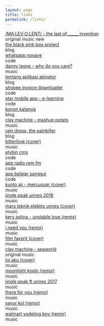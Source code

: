 ```yaml
---
layout: page
title: links
permalink: /links/
---
```

<!-- links -->
<div class="post-teaser links">
	<div class="row">
		<div class="title-teks">
			<a class="" href="https://www.youtube.com/watch?v=_dLd_l2jgNE">
			/MA&#183;LEV&#183;O&#183;LENT/ - the last of _____ invention
			</a>
		</div>
		<div class="dots"></div>
		<div class="value-teks">
			<span class="badge original">original</span>
			<span class="badge music">music</span>
			<span class="badge new">new</span>
		</div>
	</div>
</div>

<!-- links -->
<div class="post-teaser links">
	<div class="row">
		<div class="title-teks">
			<a class="" href="https://twitter.com/clay_machine/status/1303938295122989058">
			the black pink box project
			</a>
		</div>
		<div class="dots"></div>
		<div class="value-teks">
			<span class="badge blog">blog</span>
		</div>
	</div>
</div>

<!-- links -->
<div class="post-teaser links">
	<div class="row">
		<div class="title-teks">
			<a class="" href="https://elybin.github.io/tools_wa_nosave.html">
			whatsapp nosave
			</a>
		</div>
		<div class="dots"></div>
		<div class="value-teks">
			<span class="badge code">code</span>
		</div>
	</div>
</div>

<!-- links -->
<div class="post-teaser links">
	<div class="row">
		<div class="title-teks">
			<a class="" href="https://open.spotify.com/album/0Nt1hch1xfLXQp1aFspsYv?si=g-4B7JWgQUO6GMxaijG3xA">
			danny leone - why do you care?
			</a>
		</div>
		<div class="dots"></div>
		<div class="value-teks">
			<span class="badge music">music</span>
		</div>
	</div>
</div>

<!-- links -->
<div class="post-teaser links">
	<div class="row">
		<div class="title-teks">
			<a class="" href="https://twitter.com/clay_machine/status/1292807415449006080">
			tentang aplikasi akinator 
			</a>
		</div>
		<div class="dots"></div>
		<div class="value-teks">
			<span class="badge blog">blog</span>
		</div>
	</div>
</div>


<!-- links -->
<div class="post-teaser links">
	<div class="row">
		<div class="title-teks">
			<a class="" href="https://elybin.github.io/tools_shopee_dler.html">
			shopee invoice downloader
			</a>
		</div>
		<div class="dots"></div>
		<div class="value-teks">
			<span class="badge code">code</span>
		</div>
	</div>
</div>

<!-- links -->
<div class="post-teaser links">
	<div class="row">
		<div class="title-teks">
			<a class="" href="https://play.google.com/store/apps/details?id=com.melonkotak.onefunlearn">
			star mobile app - e-learning
			</a>
		</div>
		<div class="dots"></div>
		<div class="value-teks">
			<span class="badge code">code</span>
		</div>
	</div>
</div>

<!-- links -->
<div class="post-teaser links">
	<div class="row">
		<div class="title-teks">
			<a class="" href="{{ site.baseurl }}/blog/2020/04/30/konon-katanya.html">
			konon katanya
			</a>
		</div>
		<div class="dots"></div>
		<div class="value-teks">
			<span class="badge blog">blog</span>
		</div>
	</div>
</div>


<!-- links -->
<div class="post-teaser links">
	<div class="row">
		<div class="title-teks">
			<a class="" href="https://youtu.be/uhZ0XvN6RbI">
			clay machine - mashup potato
			</a>
		</div>
		<div class="dots"></div>
		<div class="value-teks">
			<span class="badge music">music</span>
		</div>
	</div>
</div>

<!-- links -->
<div class="post-teaser links">
	<div class="row">
		<div class="title-teks">
			<a class="" href="{{ site.baseurl }}/blog/2020/04/11/rain-drops.html">
			rain drops, the painkiller
			</a>
		</div>
		<div class="dots"></div>
		<div class="value-teks">
			<span class="badge blog">blog</span>
		</div>
	</div>
</div>

<!-- links -->
<div class="post-teaser links">
	<div class="row">
		<div class="title-teks">
			<a class="" href="https://youtu.be/nwqUdRjLR9I">
			bitterlove (cover)
			</a>
		</div>
		<div class="dots"></div>
		<div class="value-teks">
			<span class="badge music">music</span>
		</div>
	</div>
</div>

<!-- links -->
<div class="post-teaser links">
	<div class="row">
		<div class="title-teks">
			<a class="" href="https://github.com/elybin/ElybinCMS">
			elybin cms
			</a>
		</div>
		<div class="dots"></div>
		<div class="value-teks">
			<span class="badge code">code</span>
		</div>
	</div>
</div>

<!-- links -->
<div class="post-teaser links">
	<div class="row">
		<div class="title-teks">
			<a class="" href="https://play.google.com/store/apps/details?id=com.remfm.streaming">
			app radio rem fm 
			</a>
		</div>
		<div class="dots"></div>
		<div class="value-teks">
			<span class="badge code">code</span>
		</div>
	</div>
</div>
<!-- links -->
<div class="post-teaser links">
	<div class="row">
		<div class="title-teks">
			<a class="" href="https://play.google.com/store/apps/details?id=com.melonkotak.belajarsanggul">
			app belajar sanggul
			</a>
		</div>
		<div class="dots"></div>
		<div class="value-teks">
			<span class="badge code">code</span>
		</div>
	</div>
</div>
<!-- links -->
<div class="post-teaser links">
	<div class="row">
		<div class="title-teks">
			<a class="" href="https://www.youtube.com/watch?v=IfvYMta2oOI&feature=youtu.be">
			kunto aji - mercusuar (cover)
			</a>
		</div>
		<div class="dots"></div>
		<div class="value-teks">
			<span class="badge music">music</span>
		</div>
	</div>
</div>
<!-- links -->
<div class="post-teaser links">
	<div class="row">
		<div class="title-teks">
			<a class="" href="https://www.youtube.com/watch?v=w6r_TKB1IBQ">
			jingle ppak unnes 2018
			</a>
		</div>
		<div class="dots"></div>
		<div class="value-teks">
			<span class="badge music">music</span>
		</div>
	</div>
</div>
<!-- links -->
<div class="post-teaser links">
	<div class="row">
		<div class="title-teks">
			<a class="" href="https://soundcloud.com/claymachine/mars-teknik-elektro-unnes-cover">
			mars teknik elektro unnes (cover)
			</a>
		</div>
		<div class="dots"></div>
		<div class="value-teks">
			<span class="badge music">music</span>
		</div>
	</div>
</div>
<!-- links -->
<div class="post-teaser links">
	<div class="row">
		<div class="title-teks">
			<a class="" href="https://www.youtube.com/watch?v=v0f6S6ZN6VY">
			kery astina - unstable love (remix)
			</a>
		</div>
		<div class="dots"></div>
		<div class="value-teks">
			<span class="badge music">music</span>
		</div>
	</div>
</div>
<!-- links -->
<div class="post-teaser links">
	<div class="row">
		<div class="title-teks">
			<a class="" href="https://www.youtube.com/watch?v=z-99FXk99UQ">
			i need you (remix)
			</a>
		</div>
		<div class="dots"></div>
		<div class="value-teks">
			<span class="badge music">music</span>
		</div>
	</div>
</div>
<!-- links -->
<div class="post-teaser links">
	<div class="row">
		<div class="title-teks">
			<a class="" href="https://soundcloud.com/claymachine/film-favorit">
			film favorit (cover)
			</a>
		</div>
		<div class="dots"></div>
		<div class="value-teks">
			<span class="badge music">music</span>
		</div>
	</div>
</div>
<!-- links -->
<div class="post-teaser links">
	<div class="row">
		<div class="title-teks">
			<a class="" href="https://www.youtube.com/watch?v=EjqKeM8zPQM">
			clay machine - seaworld
			</a>
		</div>
		<div class="dots"></div>
		<div class="value-teks">
			<span class="badge original">original</span>
			<span class="badge music">music</span>
		</div>
	</div>
</div>
<!-- links -->
<div class="post-teaser links">
	<div class="row">
		<div class="title-teks">
			<a class="" href="https://www.youtube.com/watch?v=PGpwECwc53c">
			ini aku (cover)
			</a>
		</div>
		<div class="dots"></div>
		<div class="value-teks">
			<span class="badge music">music</span>
		</div>
	</div>
</div>
<!-- links -->
<div class="post-teaser links">
	<div class="row">
		<div class="title-teks">
			<a class="" href="https://soundcloud.com/claymachine/xxxtentacion-moonlight-koplo-flip-by-clay-machine">
			moonlight koplo (remix)
			</a>
		</div>
		<div class="dots"></div>
		<div class="value-teks">
			<span class="badge music">music</span>
		</div>
	</div>
</div>
<!-- links -->
<div class="post-teaser links">
	<div class="row">
		<div class="title-teks">
			<a class="" href="https://soundcloud.com/claymachine/sejuta-harapan">
			jingle ppak ft unnes 2017
			</a>
		</div>
		<div class="dots"></div>
		<div class="value-teks">
			<span class="badge music">music</span>
		</div>
	</div>
</div>
<!-- links -->
<div class="post-teaser links">
	<div class="row">
		<div class="title-teks">
			<a class="" href="https://www.youtube.com/watch?v=YOndbY8zKZg">
			there for you (remix)
			</a>
		</div>
		<div class="dots"></div>
		<div class="value-teks">
			<span class="badge music">music</span>
		</div>
	</div>
</div>
<!-- links -->
<div class="post-teaser links">
	<div class="row">
		<div class="title-teks">
			<a class="" href="https://www.youtube.com/watch?v=AUHllWRXofA">
			sayur kol (remix)
			</a>
		</div>
		<div class="dots"></div>
		<div class="value-teks">
			<span class="badge music">music</span>
		</div>
	</div>
</div>
<!-- links -->
<div class="post-teaser links">
	<div class="row">
		<div class="title-teks">
			<a class="" href="https://www.youtube.com/watch?v=gbJ6ZZK3eaM">
			walmart yodeling boy (remix)
			</a>
		</div>
		<div class="dots"></div>
		<div class="value-teks">
			<span class="badge music">music</span>
		</div>
	</div>
</div>

